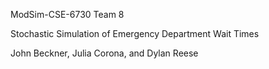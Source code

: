 ModSim-CSE-6730
Team 8

Stochastic Simulation of Emergency Department Wait Times

John Beckner, Julia Corona, and Dylan Reese
